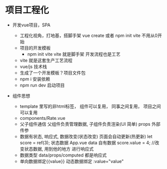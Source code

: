 # 项目工程化
- 开发vue项目，SPA
    - 工程化视角，打地基，搭脚手架
        vue create 或者 npm init vite 不用从0开始
    - 项目的开发模板
        - npm init vite     vite 就是脚手架 开发流程也是工艺
    - vite 就是这套生产工艺流程
    - vue/js 技术栈
    - 生成了一个开发模板？项目文件包
    - npm i 安装依赖
    - npm run dev 启动项目

- 组件思想
    - template 里写的非html标签， 组件可以复用， 同事之间复用， 项目之间可以复用 <Rate />
    - components/Rate.vue
    - 父子组件通信 父组件负责管理数据, 子组件负责渲染(UI 简单)
        <Rate value=""/> props 外部传参
    - 数据有状态, 响应式, 数据改变(状态改变) 页面会自动更新(热更新)
        let score = ref(3); 状态数据 App.vue data 自有数据
        score.value = 4; //改变状态数据, 用到他的地方 进行响应式
    - 数据类型 data/props/computed 都是响应式
    - 单向数据绑定{{value}}
        动态数据绑定 :value="value"

